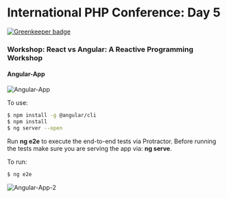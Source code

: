 # International PHP Conference: Day 5

[![Greenkeeper badge](https://badges.greenkeeper.io/zoispag/ipc-2018-angular-app.svg)](https://greenkeeper.io/)

### Workshop: React vs Angular: A Reactive Programming Workshop
#### Angular-App

![Angular-App](https://i.imgur.com/DHwIWW8.png)

To use:
```bash
$ npm install -g @angular/cli
$ npm install
$ ng server --open
```
Run **ng e2e** to execute the end-to-end tests via Protractor. Before running the tests make sure you are serving the app via: **ng serve**.

To run:
```bash
$ ng e2e
```

![Angular-App-2](https://i.imgur.com/XmwbU54.png)
